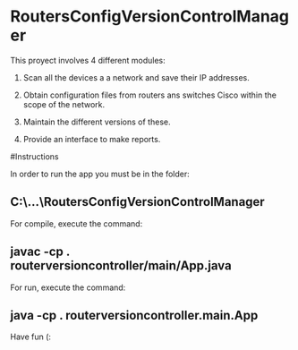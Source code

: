 # RoutersConfigVersionControlManager

This proyect involves 4 different modules:

1. Scan all the devices a a network and save their IP addresses.

2. Obtain configuration files from routers ans switches Cisco within the scope of the network.

3. Maintain the different versions of these.

4. Provide an interface to make reports.


#Instructions

In order to run the app you must be in the folder:
## C:\\...\\RoutersConfigVersionControlManager
For compile, execute the command:
## javac -cp . routerversioncontroller/main/App.java

For run, execute the command:
## java -cp . routerversioncontroller.main.App

Have fun (:
